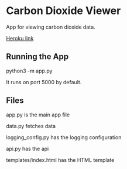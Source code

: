 # Carbon Dioxide Viewer
App for viewing carbon dioxide data.

[Heroku link](https://hiilidioksidi.herokuapp.com)

## Running the App
python3 -m app.py

It runs on port 5000 by default.

## Files
app.py is the main app file

data.py fetches data

logging\_config.py has the logging configuration

api.py has the api

templates/index.html has the HTML template
